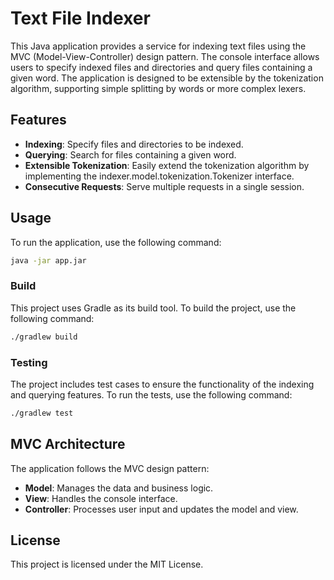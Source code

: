 # Text File Indexer

This Java application provides a service for indexing text files using the MVC (Model-View-Controller) design pattern. The console interface allows users to specify indexed files and directories and query files containing a given word. The application is designed to be extensible by the tokenization algorithm, supporting simple splitting by words or more complex lexers.

## Features

- **Indexing**: Specify files and directories to be indexed.
- **Querying**: Search for files containing a given word.
- **Extensible Tokenization**: Easily extend the tokenization algorithm by implementing the indexer.model.tokenization.Tokenizer interface.
- **Consecutive Requests**: Serve multiple requests in a single session.

## Usage

To run the application, use the following command:

```sh
java -jar app.jar
```

### Build

This project uses Gradle as its build tool. To build the project, use the following command:

```sh
./gradlew build
```

### Testing

The project includes test cases to ensure the functionality of the indexing and querying features. To run the tests, use the following command:

```sh
./gradlew test
```

## MVC Architecture

The application follows the MVC design pattern:

- **Model**: Manages the data and business logic.
- **View**: Handles the console interface.
- **Controller**: Processes user input and updates the model and view.

## License

This project is licensed under the MIT License.

